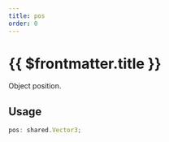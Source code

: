 ```yaml
---
title: pos
order: 0
---
```


# {{ $frontmatter.title }}

Object position.

## Usage

```ts
pos: shared.Vector3;
```
